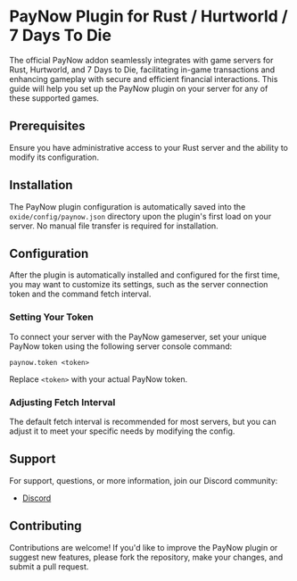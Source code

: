# PayNow Plugin for Rust / Hurtworld / 7 Days To Die

The official PayNow addon seamlessly integrates with game servers for Rust, Hurtworld, and 7 Days to Die, facilitating in-game transactions and enhancing gameplay with secure and efficient financial interactions. This guide will help you set up the PayNow plugin on your server for any of these supported games.

## Prerequisites

Ensure you have administrative access to your Rust server and the ability to modify its configuration.

## Installation

The PayNow plugin configuration is automatically saved into the `oxide/config/paynow.json` directory upon the plugin's first load on your server. No manual file transfer is required for installation.

## Configuration

After the plugin is automatically installed and configured for the first time, you may want to customize its settings, such as the server connection token and the command fetch interval.

### Setting Your Token

To connect your server with the PayNow gameserver, set your unique PayNow token using the following server console command:

```plaintext
paynow.token <token>
```

Replace `<token>` with your actual PayNow token.

### Adjusting Fetch Interval

The default fetch interval is recommended for most servers, but you can adjust it to meet your specific needs by modifying the config.

## Support

For support, questions, or more information, join our Discord community:

- [Discord](https://discord.gg/paynow)

## Contributing

Contributions are welcome! If you'd like to improve the PayNow plugin or suggest new features, please fork the repository, make your changes, and submit a pull request.
